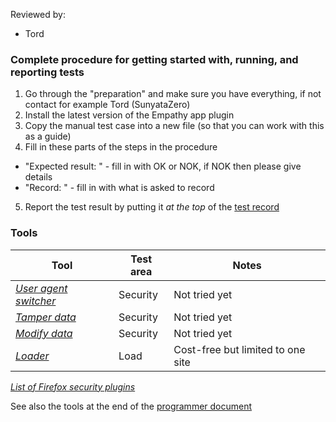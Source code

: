 Reviewed by:
* Tord


### Complete procedure for getting started with, running, and reporting tests

1. Go through the "preparation" and make sure you have everything, if not contact for example Tord (SunyataZero)
2. Install the latest version of the Empathy app plugin
3. Copy the manual test case into a new file (so that you can work with this as a guide)
4. Fill in these parts of the steps in the procedure
  * "Expected result: " - fill in with OK or NOK, if NOK then please give details
  * "Record: " - fill in with what is asked to record
5. Report the test result by putting it *at the top* of the [test record](https://github.com/EmpathyApp/EmpathyApp/wiki/Test-Overview#test-record)


### Tools

Tool | Test area | Notes
---|---|---
[*User agent switcher*](https://addons.mozilla.org/en-US/firefox/addon/user-agent-switcher/) | Security | Not tried yet
[*Tamper data*](https://addons.mozilla.org/en-US/firefox/addon/tamper-data/) | Security | Not tried yet
[*Modify data*](https://addons.mozilla.org/en-US/firefox/addon/modify-headers/) | Security | Not tried yet
[*Loader*](http://loader.io/) | Load | Cost-free but limited to one site
[*List of Firefox security plugins*](https://addons.mozilla.org/en-US/firefox/collections/adammuntner/webappsec/)

See also the tools at the end of the [programmer document](programmer.md)
